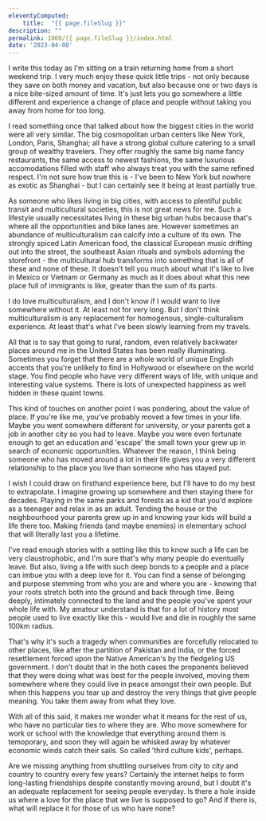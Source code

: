 ```yaml
---
eleventyComputed:
    title:  "{{ page.fileSlug }}"
description: ""
permalink: 1000/{{ page.fileSlug }}/index.html
date: '2023-04-08'
---
```


I write this today as I'm sitting on a train returning home from a short weekend trip. I very much enjoy these quick little trips - not only because they save on both money and vacation, but also because one or two days is a nice bite-sized amount of time. It's just lets you go somewhere a little different and experience a change of place and people without taking you away from home for too long.

I read something once that talked about how the biggest cities in the world were all very similar. The big cosmopolitan urban centers like New York, London, Paris, Shanghai; all have a strong global culture catering to a small group of wealthy travelers. They offer roughly the same big name fancy restaurants, the same access to newest fashions, the same luxurious accomodations filled with staff who always treat you with the same refined respect. I'm not sure how true this is - I've been to New York but nowhere as exotic as Shanghai - but I can certainly see it being at least partially true.

As someone who likes living in big cities, with access to plentiful public transit and multicultural societies, this is not great news for me. Such a lifestyle usually necessitates living in these big urban hubs because that's where all the opportunities and bike lanes are. However sometimes an abundance of multiculturalism can calcify into a culture of its own. The strongly spiced Latin American food, the classical European music drifting out into the street, the southeast Asian rituals and symbols adorning the storefront - the multicultural hub transforms into something that is all of these and none of these. It doesn't tell you much about what it's like to live in Mexico or Vietnam or Germany as much as it does about what this new place full of immigrants is like, greater than the sum of its parts.

I do love multiculturalism, and I don't know if I would want to live somewhere without it. At least not for very long. But I don't think multiculturalism is any replacement for homogenous, single-culturalism experience. At least that's what I've been slowly learning from my travels.

All that is to say that going to rural, random, even relatively backwater places around me in the United States has been really illuminating. Sometimes you forget that there are a whole world of unique English accents that you're unlikely to find in Hollywood or elsewhere on the world stage. You find people who have very different ways of life, with unique and interesting value systems. There is lots of unexpected happiness as well hidden in these quaint towns.

This kind of touches on another point I was pondering, about the value of place. If you're like me, you've probably moved a few times in your life. Maybe you went somewhere different for university, or your parents got a job in another city so you had to leave. Maybe you were even fortunate enough to get an education and 'escape' the small town your grew up in search of economic opportunities. Whatever the reason, I think being someone who has moved around a lot in their life gives you a very different relationship to the place you live than someone who has stayed put.

I wish I could draw on firsthand experience here, but I'll have to do my best to extrapolate. I imagine growing up somewhere and then staying there for decades. Playing in the same parks and forests as a kid that you'd explore as a teenager and relax in as an adult. Tending the house or the neighbourhood your parents grew up in and knowing your kids will build a life there too. Making friends (and maybe enemies) in elementary school that will literally last you a lifetime.

I've read enough stories with a setting like this to know such a life can be very claustrophobic, and I'm sure that's why many people do eventually leave. But also, living a life with such deep bonds to a people and a place can imbue you with a deep love for it. You can find a sense of belonging and purpose stemming from who you are and where you are - knowing that your roots stretch both into the ground and back through time. Being deeply, intimately connected to the land and the people you've spent your whole life with. My amateur understand is that for a lot of history most people used to live exactly like this - would live and die in roughly the same 100km radius.

That's why it's such a tragedy when communities are forcefully relocated to other places, like after the partition of Pakistan and India, or the forced resettlement forced upon the Native American's by the fledgeling US government. I don't doubt that in the both cases the proponents believed that they were doing what was best for the people involved, moving them somewhere where they could live in peace amongst their own people. But when this happens you tear up and destroy the very things that give people meaning. You take them away from what they love.

With all of this said, it makes me wonder what it means for the rest of us, who have no particular ties to where they are. Who move somewhere for work or school with the knowledge that everything around them is temoporary, and soon they will again be whisked away by whatever economic winds catch their sails. So called 'third culture kids', perhaps.

Are we missing anything from shuttling ourselves from city to city and country to country every few years? Certainly the internet helps to form long-lasting friendships despite constantly moving around, but I doubt it's an adequate replacement for seeing people everyday. Is there a hole inside us where a love for the place that we live is supposed to go? And if there is, what will replace it for those of us who have none?